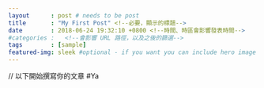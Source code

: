 ```yaml
---
layout      : post # needs to be post
title       : "My First Post" <!--必要，顯示的標題-->
date        : 2018-06-24 19:32:10 +0800 <!--時間、時區會影響發表時間-->
#categories :   <!--會影響 URL 路徑，以及之後的篩選-->
tags        : [sample]
featured-img: sleek #optional - if you want you can include hero image
---
```


// 以下開始撰寫你的文章
#Ya
